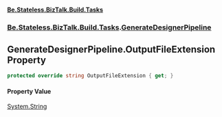 #### [Be.Stateless.BizTalk.Build.Tasks](README.md 'README')
### [Be.Stateless.BizTalk.Build.Tasks](Be.Stateless.BizTalk.Build.Tasks.md 'Be.Stateless.BizTalk.Build.Tasks').[GenerateDesignerPipeline](GenerateDesignerPipeline.md 'Be.Stateless.BizTalk.Build.Tasks.GenerateDesignerPipeline')

## GenerateDesignerPipeline.OutputFileExtension Property

```csharp
protected override string OutputFileExtension { get; }
```

#### Property Value
[System.String](https://docs.microsoft.com/en-us/dotnet/api/System.String 'System.String')
